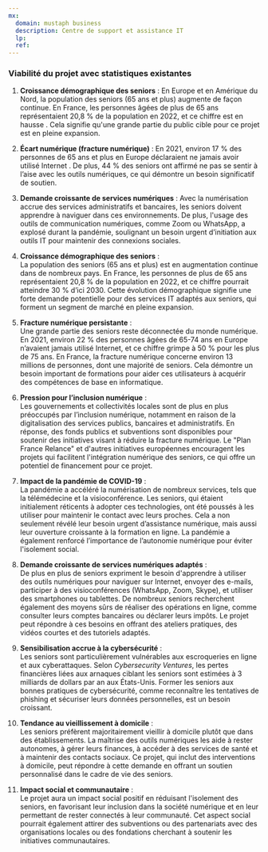 ```yaml
---
mx:
  domain: mustaph business
  description: Centre de support et assistance IT
  lp:
  ref:
---
```


### Viabilité du projet avec statistiques existantes

1. **Croissance démographique des seniors** : En Europe et en Amérique du Nord, la population des seniors (65 ans et plus) augmente de façon continue. En France, les personnes âgées de plus de 65 ans représentaient 20,8 % de la population en 2022, et ce chiffre est en hausse . Cela signifie qu'une grande partie du public cible pour ce projet est en pleine expansion.

1. **Écart numérique (fracture numérique)** : En 2021, environ 17 % des personnes de 65 ans et plus en Europe déclaraient ne jamais avoir utilisé Internet . De plus, 44 % des seniors ont affirmé ne pas se sentir à l’aise avec les outils numériques, ce qui démontre un besoin significatif de soutien.

1. **Demande croissante de services numériques** : Avec la numérisation accrue des services administratifs et bancaires, les seniors doivent apprendre à naviguer dans ces environnements. De plus, l'usage des outils de communication numériques, comme Zoom ou WhatsApp, a explosé durant la pandémie, soulignant un besoin urgent d’initiation aux outils IT pour maintenir des connexions sociales.

1. **Croissance démographique des seniors** :  
La population des seniors (65 ans et plus) est en augmentation continue dans de nombreux pays. En France, les personnes de plus de 65 ans représentaient 20,8 % de la population en 2022, et ce chiffre pourrait atteindre 30 % d’ici 2030. Cette évolution démographique signifie une forte demande potentielle pour des services IT adaptés aux seniors, qui forment un segment de marché en pleine expansion.

1. **Fracture numérique persistante** :  
Une grande partie des seniors reste déconnectée du monde numérique. En 2021, environ 22 % des personnes âgées de 65-74 ans en Europe n’avaient jamais utilisé Internet, et ce chiffre grimpe à 50 % pour les plus de 75 ans. En France, la fracture numérique concerne environ 13 millions de personnes, dont une majorité de seniors. Cela démontre un besoin important de formations pour aider ces utilisateurs à acquérir des compétences de base en informatique.

1. **Pression pour l’inclusion numérique** :  
Les gouvernements et collectivités locales sont de plus en plus préoccupés par l’inclusion numérique, notamment en raison de la digitalisation des services publics, bancaires et administratifs. En réponse, des fonds publics et subventions sont disponibles pour soutenir des initiatives visant à réduire la fracture numérique. Le "Plan France Relance" et d'autres initiatives européennes encouragent les projets qui facilitent l'intégration numérique des seniors, ce qui offre un potentiel de financement pour ce projet.

1. **Impact de la pandémie de COVID-19** :  
La pandémie a accéléré la numérisation de nombreux services, tels que la télémédecine et la visioconférence. Les seniors, qui étaient initialement réticents à adopter ces technologies, ont été poussés à les utiliser pour maintenir le contact avec leurs proches. Cela a non seulement révélé leur besoin urgent d’assistance numérique, mais aussi leur ouverture croissante à la formation en ligne. La pandémie a également renforcé l’importance de l’autonomie numérique pour éviter l'isolement social.

1. **Demande croissante de services numériques adaptés** :  
De plus en plus de seniors expriment le besoin d'apprendre à utiliser des outils numériques pour naviguer sur Internet, envoyer des e-mails, participer à des visioconférences (WhatsApp, Zoom, Skype), et utiliser des smartphones ou tablettes. De nombreux seniors recherchent également des moyens sûrs de réaliser des opérations en ligne, comme consulter leurs comptes bancaires ou déclarer leurs impôts. Le projet peut répondre à ces besoins en offrant des ateliers pratiques, des vidéos courtes et des tutoriels adaptés.

1. **Sensibilisation accrue à la cybersécurité** :  
Les seniors sont particulièrement vulnérables aux escroqueries en ligne et aux cyberattaques. Selon *Cybersecurity Ventures*, les pertes financières liées aux arnaques ciblant les seniors sont estimées à 3 milliards de dollars par an aux États-Unis. Former les seniors aux bonnes pratiques de cybersécurité, comme reconnaître les tentatives de phishing et sécuriser leurs données personnelles, est un besoin croissant.

1. **Tendance au vieillissement à domicile** :  
Les seniors préfèrent majoritairement vieillir à domicile plutôt que dans des établissements. La maîtrise des outils numériques les aide à rester autonomes, à gérer leurs finances, à accéder à des services de santé et à maintenir des contacts sociaux. Ce projet, qui inclut des interventions à domicile, peut répondre à cette demande en offrant un soutien personnalisé dans le cadre de vie des seniors.

1. **Impact social et communautaire** :  
Le projet aura un impact social positif en réduisant l'isolement des seniors, en favorisant leur inclusion dans la société numérique et en leur permettant de rester connectés à leur communauté. Cet aspect social pourrait également attirer des subventions ou des partenariats avec des organisations locales ou des fondations cherchant à soutenir les initiatives communautaires.


